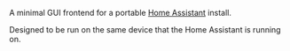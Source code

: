 A minimal GUI frontend for a portable
[Home Assistant](https://www.home-assistant.io/) install.

Designed to be run on the same device that the Home Assistant is running on.
